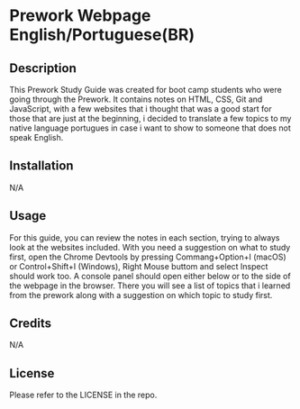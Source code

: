 # Prework Webpage English/Portuguese(BR)

## Description

This Prework Study Guide was created for boot camp students who were going through the Prework. It contains notes on HTML, CSS, Git and JavaScript, with a few websites that i thought that was a good start for those that are just at the beginning, i decided to translate a few topics to my native language portugues in case i want to show to someone that does not speak English.

## Installation

N/A

## Usage

For this guide, you can review the notes in each section, trying to always look at the websites included. With you need a suggestion on what to study first, open the Chrome Devtools by pressing Commang+Option+I (macOS) or Control+Shift+I (Windows), Right Mouse buttom and select Inspect should work too. A console panel should open either below or to the side of the webpage in the browser. There you will see a list of topics that i learned from the prework along with a suggestion on which topic to study first.

## Credits

N/A

## License

Please refer to the LICENSE in the repo.